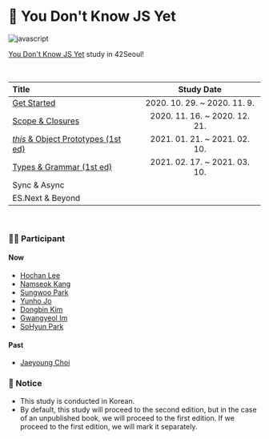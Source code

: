 # 🙅 You Don't Know JS Yet
![javascript](https://img.shields.io/badge/Javascript-YDNJSY-blue?logo=javascript)

[You Don't Know JS Yet](https://github.com/getify/You-Dont-Know-JS) study in 42Seoul!

<br>

| Title | Study Date | 
|:---|:---:|
| [Get Started](./1_Get_Started) | 2020. 10. 29. ~ 2020. 11. 9. |
| [Scope & Closures](./2_Scope_Closures) | 2020. 11. 16. ~ 2020. 12. 21. |
| [*this* & Object Prototypes (1st ed)](./3_this_Object_Prototypes) | 2021. 01. 21. ~ 2021. 02. 10. |
| [Types & Grammar (1st ed)](./4_Types_Grammars) | 2021. 02. 17. ~ 2021. 03. 10. |
| Sync & Async |  |
| ES.Next & Beyond |  |

<br>

### 👨‍💻 Participant
#### Now
- [Hochan Lee](https://github.com/hochan222)
- [Namseok Kang](https://github.com/nkink)
- [Sungwoo Park](https://github.com/cos18)
- [Yunho Jo](https://github.com/YUJO42)
- [Dongbin Kim](https://github.com/dawnbeen)
- [Gwangyeol Im](https://github.com/GwangYeol-Im)
- [SoHyun Park](https://github.com/pje1740)

#### Past
- [Jaeyoung Choi](https://github.com/ExtraMortals)

### 📢 Notice
- This study is conducted in Korean.
- By default, this study will proceed to the second edition, but in the case of an unpublished book, we will proceed to the first edition. If we proceed to the first edition, we will mark it separately.

